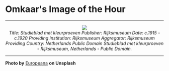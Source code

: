 # Omkaar's Image of the Hour

---

<div align="center">

<a href="https://unsplash.com/photos/here-are-a-few-options-watercolor-paint-swatches-are-shown-on-white-paper-various-hues-of-watercolor-paint-are-swirled-A42FvZfz6hY">
  <img src="https://images.unsplash.com/photo-1750327324411-b9c004feee37?crop=entropy&cs=tinysrgb&fit=max&fm=jpg&ixid=M3w3NjA2Nzh8MHwxfHJhbmRvbXx8fHx8fHx8fDE3NTIwMDEyMDB8&ixlib=rb-4.1.0&q=80&w=1080" style="max-width:100%; height:auto;">
</a>

<br>
<i>Title: Studieblad met kleurproeven Publisher: Rijksmuseum Date: c.1915 - c.1920 Providing institution: Rijksmuseum Aggregator: Rijksmuseum Providing Country: Netherlands Public Domain Studieblad met kleurproeven - Rijksmuseum, Netherlands - Public Domain.</i>

</div>

---

**Photo by** [Europeana](https://unsplash.com/@europeana) **on Unsplash**
